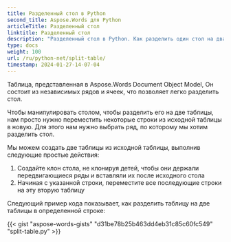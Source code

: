 ```yaml
---
title: Разделенный стол в Python
second_title: Aspose.Words для Python
articleTitle: Разделенный стол
linktitle: Разделенный стол
description: "Разделенный стол в Python. Как разделить один стол на два отдельных стола Python."
type: docs
weight: 100
url: /ru/python-net/split-table/
timestamp: 2024-01-27-14-07-04
---
```


Таблица, представленная в Aspose.Words Document Object Model, Он состоит из независимых рядов и ячеек, что позволяет легко разделить стол.

Чтобы манипулировать столом, чтобы разделить его на две таблицы, нам просто нужно переместить некоторые строки из исходной таблицы в новую. Для этого нам нужно выбрать ряд, по которому мы хотим разделить стол.

Мы можем создать две таблицы из исходной таблицы, выполнив следующие простые действия:

1. Создайте клон стола, не клонируя детей, чтобы они держали передвигающиеся ряды и вставляли их после исходного стола
2. Начиная с указанной строки, переместите все последующие строки на эту вторую таблицу

Следующий пример кода показывает, как разделить таблицу на две таблицы в определенной строке:

{{< gist "aspose-words-gists" "d31be78b25b463dd4eb31c85c60fc549" "split-table.py" >}}
